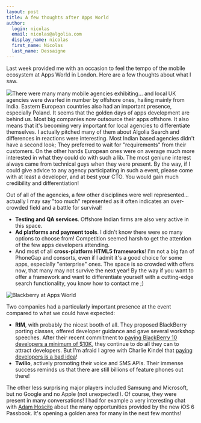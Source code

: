 ```yaml
---
layout: post
title: A few thoughts after Apps World
author:
  login: nicolas
  email: nicolas@algolia.com
  display_name: nicolas
  first_name: Nicolas
  last_name: Dessaigne
---
```


Last week provided me with an occasion to feel the tempo of the mobile
ecosystem at Apps World in London. Here are a few thoughts about what I saw.

![][1]There were many many mobile agencies
exhibiting... and local UK agencies were dwarfed in number by offshore ones,
hailing mainly from India. Eastern European countries also had an important
presence, especially Poland. It seems that the golden days of apps development
are behind us. Most big companies now outsource their apps offshore. It also
means that it's becoming very important for local agencies to differentiate
themselves. I actually pitched many of them about Algolia Search and
differences in reactions were interesting. Most Indian based agencies didn't
have a second look; They preferred to wait for "requirements" from their
customers. On the other hands European ones were on average much more
interested in what they could do with such a lib. The most geniune interest
always came from technical guys when they were present. By the way, if I could
give advice to any agency participating in such a event, please come with at
least a developer, and at best your CTO. You would gain much credibility and
differentiation!

Out of all of the agencies, a few other disciplines were well represented...
actually I may say "too much" represented as it often indicates an over-
crowded field and a battle for survival!

  * **Testing and QA services**. Offshore Indian firms are also very active in this space.
  * **Ad platforms and payment tools**. I didn't know there were so many options to choose from! Competition seemed harsh to get the attention of the few apps developers attending.
  * And most of all **cross-platform HTML5 frameworks**! I'm not a big fan of PhoneGap and consorts, even if I admit it's a good choice for some apps, especially "enterprise" ones. The space is so crowded with offers now, that many may not survive the next year! By the way if you want to offer a framework and want to differentiate yourself with a cutting-edge search functionality, you know how to contact me ;)

![Blackberry at Apps World][2]

Two companies had a particularly important presence at the event compared to
what we could have expected:

  * **RIM**, with probably the nicest booth of all. They proposed BlackBerry porting classes, offered developer guidance and gave several workshop speeches. After their recent commitment to [paying BlackBerry 10 developers a minimum of $10K][3], they continue to do all they can to attract developers. But I'm afraid I agree with Charlie Kindel that [paying developers is a bad idea][4]!
  * **Twilio**, actively promoting their voice and SMS APIs. Their immense success reminds us that there are still billions of feature phones out there!

The other less surprising major players included Samsung and Microsoft, but no
Google and no Apple (not unexpected!). Of course, they were present in many
conversations! I had for example a very interesting chat with [Adam
Hościło][5] about the many opportunities provided by the
new iOS 6 Passbook. It's opening a golden area for many in the next few
months!


[1]: /algoliasearch-jekyll-hyde/assets/appsworld-300x224.jpg
[2]: /algoliasearch-jekyll-hyde/assets/blackberry-300x224.jpg
[3]: http://devblog.blackberry.com/2012/09/built-for-blackberry-10k-developer-commitment/
[4]: http://ceklog.kindel.com/2012/09/26/paying-developers-is-a-bad-idea/
[5]: http://twistedhq.com
